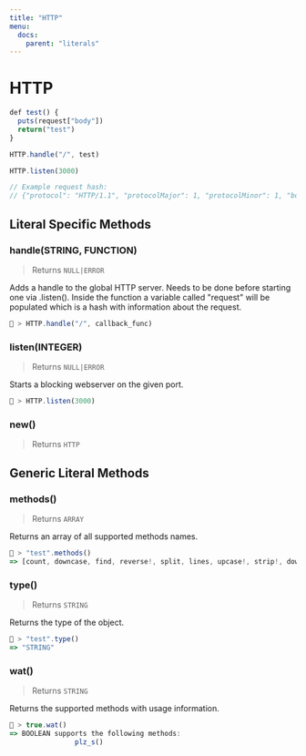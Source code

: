 ```yaml
---
title: "HTTP"
menu:
  docs:
    parent: "literals"
---
```

# HTTP




```js
def test() {
  puts(request["body"])
  return("test")
}

HTTP.handle("/", test)

HTTP.listen(3000)

// Example request hash:
// {"protocol": "HTTP/1.1", "protocolMajor": 1, "protocolMinor": 1, "body": "servus", "method": "POST", "host": "localhost:3000", "contentLength": 6}
```

## Literal Specific Methods

### handle(STRING, FUNCTION)
> Returns `NULL|ERROR`

Adds a handle to the global HTTP server. Needs to be done before starting one via .listen().
Inside the function a variable called "request" will be populated which is a hash with information about the request.


```js
🚀 > HTTP.handle("/", callback_func)
```


### listen(INTEGER)
> Returns `NULL|ERROR`

Starts a blocking webserver on the given port.


```js
🚀 > HTTP.listen(3000)
```


### new()
> Returns `HTTP`






## Generic Literal Methods

### methods()
> Returns `ARRAY`

Returns an array of all supported methods names.

```js
🚀 > "test".methods()
=> [count, downcase, find, reverse!, split, lines, upcase!, strip!, downcase!, size, plz_i, replace, reverse, strip, upcase]
```

### type()
> Returns `STRING`

Returns the type of the object.

```js
🚀 > "test".type()
=> "STRING"
```

### wat()
> Returns `STRING`

Returns the supported methods with usage information.

```js
🚀 > true.wat()
=> BOOLEAN supports the following methods:
				plz_s()
```
